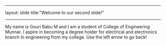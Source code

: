 _ _ _
layout: slide
title:"Welcome to our second slide!"
_ _ _
My name is Gouri Babu M and I am a student of College of Engineering Munnar.
I aspire in becoming a degree holder for electrical and electronics branch in engineering from my college.
Use the left arrow to go back!
